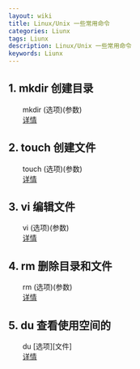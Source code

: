 ```yaml
---
layout: wiki
title: Linux/Unix 一些常用命令
categories: Liunx
tags: Liunx
description: Linux/Unix 一些常用命令
keywords: Liunx
---
```


## 1. mkdir 创建目录
　　mkdir (选项)(参数)   
　　[详情](http://man.linuxde.net/mkdir)

## 2. touch 创建文件
　　touch (选项)(参数)  
　　[详情](http://man.linuxde.net/touch)

## 3. vi 编辑文件
　　vi (选项)(参数)  
　　[详情](http://man.linuxde.net/vi)

## 4. rm 删除目录和文件
　　rm (选项)(参数)  
　　[详情](http://man.linuxde.net/rm)

## 5. du 查看使用空间的
　　du [选项][文件]  
　　[详情](http://man.linuxde.net/du)



